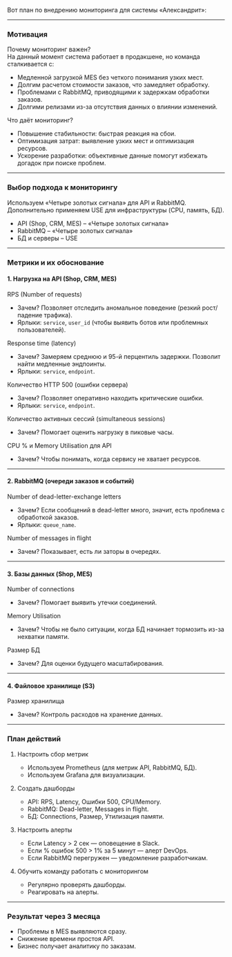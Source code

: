 Вот план по внедрению мониторинга для системы «Александрит»:  

---

### Мотивация  

Почему мониторинг важен?  
На данный момент система работает в продакшене, но команда сталкивается с:  
- Медленной загрузкой MES без четкого понимания узких мест.  
- Долгим расчетом стоимости заказов, что замедляет обработку.  
- Проблемами с RabbitMQ, приводящими к задержкам обработки заказов.  
- Долгими релизами из-за отсутствия данных о влиянии изменений.  

Что даёт мониторинг?  
- Повышение стабильности: быстрая реакция на сбои.  
- Оптимизация затрат: выявление узких мест и оптимизация ресурсов.  
- Ускорение разработки: объективные данные помогут избежать догадок при поиске проблем.  

---

### Выбор подхода к мониторингу  

Используем «Четыре золотых сигнала» для API и RabbitMQ.  
Дополнительно применяем USE для инфраструктуры (CPU, память, БД).  

- API (Shop, CRM, MES) – «Четыре золотых сигнала»  
- RabbitMQ – «Четыре золотых сигнала»  
- БД и серверы – USE  

---

### Метрики и их обоснование  

#### 1. Нагрузка на API (Shop, CRM, MES)  
RPS (Number of requests)  
- Зачем? Позволяет отследить аномальное поведение (резкий рост/падение трафика).  
- Ярлыки: `service`, `user_id` (чтобы выявить ботов или проблемных пользователей).  

Response time (latency)  
- Зачем? Замеряем среднюю и 95-й перцентиль задержки. Позволит найти медленные эндпоинты.  
- Ярлыки: `service`, `endpoint`.  

Количество HTTP 500 (ошибки сервера)  
- Зачем? Позволяет оперативно находить критические ошибки.  
- Ярлыки: `service`, `endpoint`.  

Количество активных сессий (simultaneous sessions)  
- Зачем? Помогает оценить нагрузку в пиковые часы.  

CPU % и Memory Utilisation для API  
- Зачем? Чтобы понимать, когда сервису не хватает ресурсов.  

---

#### 2. RabbitMQ (очереди заказов и событий)  
Number of dead-letter-exchange letters  
- Зачем? Если сообщений в dead-letter много, значит, есть проблема с обработкой заказов.  
- Ярлыки: `queue_name`.  

Number of messages in flight  
- Зачем? Показывает, есть ли заторы в очередях.  

---

#### 3. Базы данных (Shop, MES)  
Number of connections  
- Зачем? Помогает выявить утечки соединений.  

Memory Utilisation  
- Зачем? Чтобы не было ситуации, когда БД начинает тормозить из-за нехватки памяти.  

Размер БД  
- Зачем? Для оценки будущего масштабирования.  

---

#### 4. Файловое хранилище (S3)  
Размер хранилища  
- Зачем? Контроль расходов на хранение данных.  

---

### План действий  

1. Настроить сбор метрик  
   - Используем Prometheus (для метрик API, RabbitMQ, БД).  
   - Используем Grafana для визуализации.  

2. Создать дашборды  
   - API: RPS, Latency, Ошибки 500, CPU/Memory.  
   - RabbitMQ: Dead-letter, Messages in flight.  
   - БД: Connections, Размер, Утилизация памяти.  

3. Настроить алерты  
   - Если Latency > 2 сек — оповещение в Slack.  
   - Если % ошибок 500 > 1% за 5 минут — алерт DevOps.  
   - Если RabbitMQ перегружен — уведомление разработчикам.  

4. Обучить команду работать с мониторингом  
   - Регулярно проверять дашборды.  
   - Реагировать на алерты.  

---

### Результат через 3 месяца  
- Проблемы в MES выявляются сразу.  
- Снижение времени простоя API.  
- Бизнес получает аналитику по заказам.  
